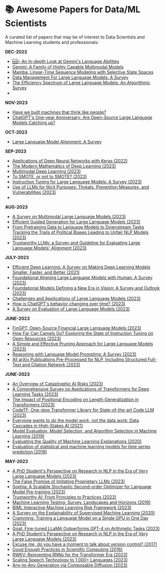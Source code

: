# :books: Awesome Papers for Data/ML Scientists

A curated list of papers that may be of interest to Data Scientists and Machine Learning students and professionals:

**DEC-2023**
* [:new::fire: An In-depth Look at Gemini's Language Abilities](https://arxiv.org/abs/2312.11444)
* [Gemini: A Family of Highly Capable Multimodal Models](https://paperswithcode.com/paper/gemini-a-family-of-highly-capable-multimodal)
* [ Mamba: Linear-Time Sequence Modeling with Selective State Spaces](https://arxiv.org/abs/2312.00752)
* [Data Management For Large Language Models: A Survey](https://arxiv.org/abs/2312.01700)
* [The Efficiency Spectrum of Large Language Models: An Algorithmic Survey](https://arxiv.org/abs/2312.00678)
*   
**NOV-2023**
* [Have we built machines that think like people?](https://arxiv.org/abs/2311.16093)
* [ChatGPT's One-year Anniversary: Are Open-Source Large Language Models Catching up?](https://arxiv.org/abs/2311.16989)

**OCT-2023**
* [Large Language Model Alignment: A Survey](https://arxiv.org/abs/2309.15025)

**SEP-2023**
* [Applications of Deep Neural Networks with Keras (2022)](https://arxiv.org/abs/2009.05673)
* [The Modern Mathematics of Deep Learning (2023)](https://arxiv.org/abs/2105.04026)
* [Multimodal Deep Learning (2023)](https://arxiv.org/abs/2301.04856)
* [To SMOTE, or not to SMOTE? (2023)](https://arxiv.org/abs/2201.08528)
* [Instruction Tuning for Large Language Models: A Survey (2023)](https://arxiv.org/abs/2308.10792)
* [Use of LLMs for Illicit Purposes: Threats, Prevention Measures, and Vulnerabilities (2023)](https://arxiv.org/abs/2308.12833)
* 
**AUG-2023**
* [A Survey on Multimodal Large Language Models (2023)](https://arxiv.org/abs/2306.13549)
* [Efficient Guided Generation for Large Language Models (2023)](https://arxiv.org/abs/2307.09702)
* [From Pretraining Data to Language Models to Downstream Tasks Tracking the Trails of Political Biases Leading to Unfair NLP Models (2023)](https://arxiv.org/abs/2305.08283)
* [Trustworthy LLMs: a Survey and Guideline for Evaluating Large Language Models' Alignment (2023)](https://arxiv.org/abs/2308.05374)
  
**JULY-2023**
* [Efficient Deep Learning: A Survey on Making Deep Learning Models Smaller, Faster, and Better (2021)](https://arxiv.org/abs/2106.08962)
* [Foundational Aligning Large Language Models with Human: A Survey (2023)](https://arxiv.org/abs/2307.12966v1)
* [Foundational Models Defining a New Era in Vision: A Survey and Outlook (2023)](https://arxiv.org/abs/2307.13721v1)
* [Challenges and Applications of Large Language Models (2023)](https://arxiv.org/abs/2307.10169)
* [How is ChatGPT's behavior changing over time? (2023)](https://arxiv.org/abs/2307.09009)
* [A Survey on Evaluation of Large Language Models (2023)](https://arxiv.org/abs/2307.03109)
  
**JUNE-2023**
* [FinGPT: Open-Source Financial Large Language Models (2023)](https://arxiv.org/abs/2306.06031)
* [How Far Can Camels Go? Exploring the State of Instruction Tuning on Open Resources (2023)](https://arxiv.org/abs/2306.04751)
* [A Simple and Effective Pruning Approach for Large Language Models (2023)](https://arxiv.org/abs/2306.11695)
* [Reasoning with Language Model Prompting: A Survey (2023)](https://arxiv.org/abs/2212.09597)
* [All arXiv Publications Pre-Processed for NLP, Including Structured Full-Text and Citation Network (2023)](https://arxiv.org/abs/2303.14957)

 
**JUNE-2023**
* [An Overview of Catastrophic AI Risks (2023)](https://arxiv.org/abs/2306.12001v1)
* [A Comprehensive Survey on Applications of Transformers for Deep Learning Tasks (2023)](https://arxiv.org/abs/2306.07303)
* [The Impact of Positional Encoding on Length Generalization in Transformers (2023)](https://arxiv.org/abs/2305.19466)
* [CodeTF: One-stop Transformer Library for State-of-the-art Code LLM (2023)](https://arxiv.org/abs/2306.00029)
* [Everyone wants to do the model work, not the data work: Data Cascades in High-Stakes AI (2021)](https://research.google/pubs/pub49953/)
* [Model Evaluation, Model Selection, and Algorithm Selection in Machine Learning (2019)](https://arxiv.org/abs/1811.12808)
* [Evaluating the Quality of Machine Learning Explanations (2020)](https://www.mdpi.com/2079-9292/10/5/593/pdf)
* [Evaluation of statistical and machine learning models for time series prediction (2019)](https://www.researchgate.net/profile/Antonio-Parmezan/publication/330742498_Evaluation_of_statistical_and_machine_learning_models_for_time_series_prediction_Identifying_the_state-of-the-art_and_the_best_conditions_for_the_use_of_each_model/links/5fbc07eda6fdcc6cc65e0d18/Evaluation-of-statistical-and-machine-learning-models-for-time-series-prediction-Identifying-the-state-of-the-art-and-the-best-conditions-for-the-use-of-each-model.pdf)

**MAY-2023**

* [A PhD Student's Perspective on Research in NLP in the Era of Very Large Language Models (2023)](https://arxiv.org/abs/2305.12544)
* [The False Promise of Imitating Proprietary LLMs (2023)](https://arxiv.org/abs/2305.15717)
* [Sophia: A Scalable Stochastic Second-order Optimizer for Language Model Pre-training (2023)](https://arxiv.org/abs/2305.14342)
* [Trustworthy AI: From Principles to Practices (2023)](https://arxiv.org/abs/2110.01167)
* [Machine Learning Testing: Survey, Landscapes and Horizons (2019)](https://arxiv.org/abs/1906.10742)
* [BIML Interactive Machine Learning Risk Framework (2023)](https://berryvilleiml.com/interactive/)
* [A Survey on the Explainability of Supervised Machine Learning (2020)](https://arxiv.org/abs/2011.07876)
* [Cramming: Training a Language Model on a Single GPU in One Day (2023)](https://arxiv.org/abs/2212.14034)
* [Goat: Fine-tuned LLaMA Outperforms GPT-4 on Arithmetic Tasks (2023)](https://huggingface.co/papers/2305.14201)
* [A PhD Student's Perspective on Research in NLP in the Era of Very Large Language Models (2023)](https://arxiv.org/abs/2305.12544)
* [Excuse me, do you have a moment to talk about version control? (2017)](https://peerj.com/preprints/3159.pdf)
* [Good Enough Practices in Scientific Computing (2016)](https://arxiv.org/abs/1609.00037)
* [RWKV: Reinventing RNNs for the Transformer Era (2023)](https://arxiv.org/abs/2305.13048)
* [Scaling Speech Technology to 1,000+ Languages (2023)](https://research.facebook.com/publications/scaling-speech-technology-to-1000-languages/)
* [Any-to-Any Generation via Composable Diffusion (2023)](https://arxiv.org/abs/2305.11846)
